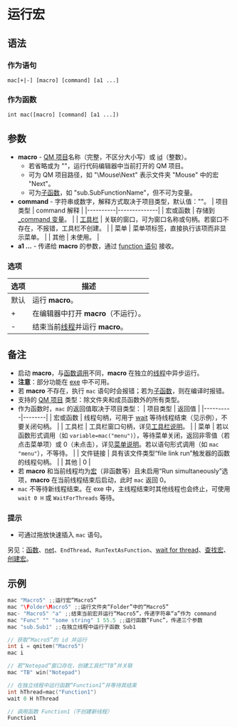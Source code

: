 # 运行宏

## 语法

### 作为语句
```
mac[+|-] [macro] [command] [a1 ...]
```

### 作为函数
```
int mac([macro] [command] [a1 ...])
```

## 参数

- **macro** - [QM 项目](../QM_Help/IDH_ITEMS.md)名称（完整，不区分大小写）或 [id](../Functions/IDP_QMITEM.md)（整数）。
  - 若省略或为 ""，运行代码编辑器中当前打开的 QM 项目。
  - 可为 QM 项目路径，如 "\Mouse\Next" 表示文件夹 "Mouse" 中的宏 "Next"。
  - 可为[子函数](../Language/IDP_DIR_SUB.md)，如 "sub.SubFunctionName"，但不可为变量。
- **command** - 字符串或数字，解释方式取决于项目类型，默认值：""。
  | 项目类型 | command 解释 |
  |----------|--------------|
  | 宏或函数 | 存储到 [_command 变量](../Language/IDP_SPECVAR.md)。 |
  | [工具栏](../QM_Help/IDH_TOOLBAR.md) | 关联的窗口，可为窗口名称或句柄。若窗口不存在，不报错，工具栏不创建。 |
  | 菜单 | 菜单项标签，直接执行该项而非显示菜单。 |
  | 其他 | 未使用。 |
- **a1 ...** - 传递给 **macro** 的参数，通过 [function 语句](../Language/IDP_FUNCTION.md) 接收。

### 选项

| 选项 | 描述 |
|------|------|
| 默认 | 运行 **macro**。 |
| + | 在编辑器中打开 **macro**（不运行）。 |
| - | 结束当前[线程](../Other/IDP_THREADS.md)并运行 **macro**。 |

## 备注

- 启动 **macro**，与[函数调用](https://quickmacros.com/help/Commands/..%5CLanguage%5CIDH_FUNCTIONS.html)不同，**macro** 在独立的[线程](../Other/IDP_THREADS.md)中异步运行。
- **注意**：部分功能在 [exe](../QM_Help/IDH_MAKEEXE.md#a4) 中不可用。
- 若 **macro** 不存在，执行 `mac` 语句时会报错；若为[子函数](../Language/IDP_DIR_SUB.md)，则在编译时报错。
- 支持的 [QM 项目](../QM_Help/IDH_ITEMS.md) 类型：除文件夹和成员函数外的所有类型。
- 作为函数时，`mac` 的返回值取决于项目类型：
  | 项目类型 | 返回值 |
  |----------|--------|
  | 宏或函数 | 线程句柄，可用于 [wait](IDP_WAIT_FOR.md) 等待线程结束（见示例），不要关闭句柄。 |
  | 工具栏 | 工具栏窗口句柄，详见[工具栏说明](../QM_Help/IDH_TOOLBAR.md)。 |
  | 菜单 | 若以函数形式调用（如 `variable=mac("menu")`），等待菜单关闭，返回非零值（若点击菜单项）或 0（未点击），详见[菜单说明](../QM_Help/IDH_POPUP.md)。若以语句形式调用（如 `mac "menu"`），不等待。 |
  | 文件链接 | 具有该文件类型“file link run”触发器的函数的线程句柄。 |
  | 其他 | 0 |
- 若 **macro** 和当前线程均为[宏](../QM_Help/IDH_MACRO.md)（非函数等）且未启用“Run simultaneously”选项，**macro** 在当前线程结束后启动，此时 `mac` 返回 0。
- `mac` 不等待新线程结束。在 exe 中，主线程结束时其他线程也会终止，可使用 `wait 0 H` 或 `WaitForThreads` 等待。

### 提示
- 可通过拖放快速插入 `mac` 语句。

另见：[函数](https://quickmacros.com/help/Commands/..%5CLanguage%5CIDH_FUNCTIONS.html)、[net](IDP_NET.md)、`EndThread`、`RunTextAsFunction`、[wait for thread](IDP_WAIT_FOR.md)、[查找宏](../Functions/IDP_QMITEM.md)、[创建宏](../Functions/IDP_NEWITEM.md)。

## 示例

```cpp
mac "Macro5" ;;运行宏“Macro5”
mac "\Folder\Macro5" ;;运行文件夹“Folder”中的“Macro5”
mac- "Macro5" "a" ;;结束当前宏并运行“Macro5”，传递字符串“a”作为 command
mac "Func" "" "some string" 1 55.5 ;;运行函数“Func”，传递三个参数
mac "sub.Sub1" ;;在独立线程中运行子函数 Sub1

// 获取“Macro5”的 id 并运行
int i = qmitem("Macro5")
mac i

// 若“Notepad”窗口存在，创建工具栏“TB”并关联
mac "TB" win("Notepad")

// 在独立线程中运行函数“Function1”并等待其结束
int hThread=mac("Function1")
wait 0 H hThread

// 调用函数 Function1（不创建新线程）
Function1
```